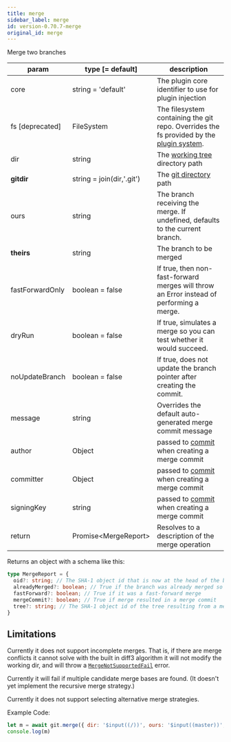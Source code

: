 ```yaml
---
title: merge
sidebar_label: merge
id: version-0.70.7-merge
original_id: merge
---
```


Merge two branches

| param           | type [= default]          | description                                                                                               |
| --------------- | ------------------------- | --------------------------------------------------------------------------------------------------------- |
| core            | string = 'default'        | The plugin core identifier to use for plugin injection                                                    |
| fs [deprecated] | FileSystem                | The filesystem containing the git repo. Overrides the fs provided by the [plugin system](./plugin_fs.md). |
| dir             | string                    | The [working tree](dir-vs-gitdir.md) directory path                                                       |
| **gitdir**      | string = join(dir,'.git') | The [git directory](dir-vs-gitdir.md) path                                                                |
| ours            | string                    | The branch receiving the merge. If undefined, defaults to the current branch.                             |
| **theirs**      | string                    | The branch to be merged                                                                                   |
| fastForwardOnly | boolean = false           | If true, then non-fast-forward merges will throw an Error instead of performing a merge.                  |
| dryRun          | boolean = false           | If true, simulates a merge so you can test whether it would succeed.                                      |
| noUpdateBranch  | boolean = false           | If true, does not update the branch pointer after creating the commit.                                    |
| message         | string                    | Overrides the default auto-generated merge commit message                                                 |
| author          | Object                    | passed to [commit](commit.md) when creating a merge commit                                                |
| committer       | Object                    | passed to [commit](commit.md) when creating a merge commit                                                |
| signingKey      | string                    | passed to [commit](commit.md) when creating a merge commit                                                |
| return          | Promise\<MergeReport\>    | Resolves to a description of the merge operation                                                          |

Returns an object with a schema like this:

```ts
type MergeReport = {
  oid?: string; // The SHA-1 object id that is now at the head of the branch. Absent only if `dryRun` was specified and `mergeCommit` is true.
  alreadyMerged?: boolean; // True if the branch was already merged so no changes were made
  fastForward?: boolean; // True if it was a fast-forward merge
  mergeCommit?: boolean; // True if merge resulted in a merge commit
  tree?: string; // The SHA-1 object id of the tree resulting from a merge commit
}
```

## Limitations

Currently it does not support incomplete merges. That is, if there are merge conflicts it cannot solve
with the built in diff3 algorithm it will not modify the working dir, and will throw a [`MergeNotSupportedFail`](./errors.md#mergenotsupportedfail) error.

Currently it will fail if multiple candidate merge bases are found. (It doesn't yet implement the recursive merge strategy.)

Currently it does not support selecting alternative merge strategies.

Example Code:

```js live
let m = await git.merge({ dir: '$input((/))', ours: '$input((master))', theirs: '$input((remotes/origin/master))' })
console.log(m)
```

<script>
(function rewriteEditLink() {
  const el = document.querySelector('a.edit-page-link.button');
  if (el) {
    el.href = 'https://github.com/isomorphic-git/isomorphic-git/edit/master/src/commands/merge.js';
  }
})();
</script>